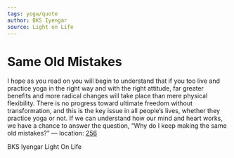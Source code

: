 ```yaml
---
tags: yoga/quote
author: BKS Iyengar
source: Light on Life
---
```


# Same Old Mistakes

I hope as you read on you will begin to understand that if you too live and practice yoga in the right way and with the right attitude, far greater benefits and more radical changes will take place than mere physical flexibility. There is no progress toward ultimate freedom without transformation, and this is the key issue in all people’s lives, whether they practice yoga or not. If we can understand how our mind and heart works, we have a chance to answer the question, “Why do I keep making the same old mistakes?” — location: [256](kindle://book?action=open&asin=B00CSDWZJQ&location=256)

BKS Iyengar 
Light On Life

